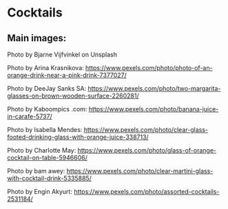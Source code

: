 # Cocktails











## Main images:

Photo by Bjarne Vijfvinkel on Unsplash

Photo by Arina Krasnikova: https://www.pexels.com/photo/photo-of-an-orange-drink-near-a-pink-drink-7377027/

Photo by DeeJay Sanks SA: https://www.pexels.com/photo/two-margarita-glasses-on-brown-wooden-surface-2260281/

Photo by Kaboompics .com: https://www.pexels.com/photo/banana-juice-in-carafe-5737/

Photo by Isabella Mendes: https://www.pexels.com/photo/clear-glass-footed-drinking-glass-with-orange-juice-338713/

Photo by Charlotte May: https://www.pexels.com/photo/glass-of-orange-cocktail-on-table-5946606/

Photo by bam awey: https://www.pexels.com/photo/clear-martini-glass-with-cocktail-drink-5335885/

Photo by Engin Akyurt: https://www.pexels.com/photo/assorted-cocktails-2531184/
